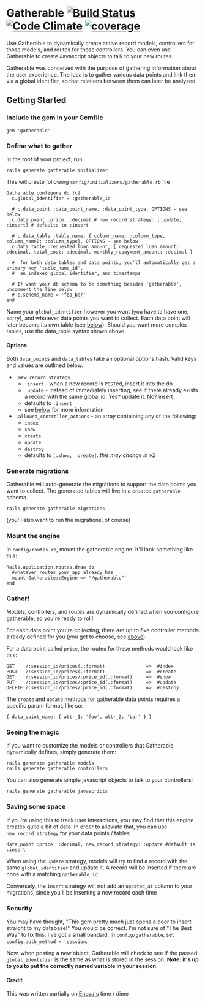 # Gatherable [![Build Status](https://travis-ci.org/schepedw/gatherable.svg)](https://travis-ci.org/schepedw/gatherable) [![Code Climate](https://codeclimate.com/github/schepedw/gatherable/badges/gpa.svg)](https://codeclimate.com/github/schepedw/gatherable) [![coverage ](https://codeclimate.com/github/schepedw/gatherable/badges/coverage.svg)](https://codeclimate.com/github/schepedw/gatherable)


Use Gatherable to dynamically create active record
models, controllers for those models, and routes for those controllers.
You can even use Gatherable to create Javascript objects to talk to your
new routes.

Gatherable was conceived with the purpose of gathering information about
the user experience. The idea is to gather various data points and link them
via a global identifier, so that relations between them can later be
analyzed

## Getting Started

### Include the gem in your Gemfile

`gem 'gatherable'`

### Define  what to gather

In the root of your project, run

`rails generate gatherable initializer`

This will create following `config/initializers/gatherable.rb` file

```
Gatherable.configure do |c|
  c.global_identifier = :gatherable_id

  # c.data_point :data_point_name, :data_point_type, OPTIONS - see below
  c.data_point :price, :decimal # new_record_strategy: [:update, :insert] # defaults to :insert

  # c.data_table :table_name, { column_name: :column_type, column_name2: :column_type}, OPTIONS - see below
  c.data_table :requested_loan_amount, { requested_loan_amount: :decimal, total_cost: :decimal, monthly_repayment_amount: :decimal }

  #  for both data tables and data points, you'll automatically get a primary key 'table_name_id',
  #  an indexed global identifier, and timestamps

  # If want your db schema to be something besides 'gatherable', uncomment the line below
  # c.schema_name = 'foo_bar'
end
```

Name your `global_identifier` however you want (you have ta have
one, sorry), and whatever data points you want to collect. Each data
point will later become its own table (see [below](#generate-migrations)).
Should you want more complex tables, use the data_table syntax shown above.

#### Options
Both `data_point`s and `data_table`s take an optional options hash.
Valid keys and values are outlined below.

* `:new_record_strategy`
  * `:insert` - when a new record is `POST`ed, insert it into the db
  * `:update` - instead of immediately inserting, see if there already
    exists a record with the same global id. Yes? update it. No? insert
  * defaults to `:insert`
  * see [below](#saving-some-space) for more information
* `:allowed_controller_actions` - an array containing any of the following:
  * `index`
  * `show`
  * `create`
  * `update`
  * `destroy`
  * defaults to `[:show, :create]`. _this may change in v2_

### Generate migrations
Gatherable will auto-generate the migrations to support the data points
you want to collect. The generated tables will live in a created
`gatherable` schema.

`rails generate gatherable migrations`

(you'll also want to run the migrations, of course)

### Mount the engine
In `config/routes.rb`, mount the gatherable engine. It'll look something
like this:

```
Rails.application.routes.draw do
  #whatever routes your app already has
  mount Gatherable::Engine => "/gatherable"`
end
```

### Gather!

Models, controllers, and routes are dynamically defined when you configure
gatherable, so you're ready to roll!

For each data point you're collecting, there are up to five controller
methods already defined for you (you get to choose, see [above](#options)).

For a data point called `price`, the routes for these methods would look
like this:

```
GET    /:session_id/prices(.:format)               =>  #index
POST   /:session_id/prices(.:format)               =>  #create
GET    /:session_id/prices/:price_id(.:format)     =>  #show
PUT    /:session_id/prices/:price_id(.:format)     =>  #update
DELETE /:session_id/prices/:price_id(.:format)     =>  #destroy
```

The `create` and `update` methods for gatherable data points requires a
specific param format, like so:

```
{ data_point_name: { attr_1: 'foo', attr_2: 'bar' } }
```

### Seeing the magic

If you want to customize the models or controllers that Gatherable
dynamically defines, simply generate them:

```
rails generate gatherable models
rails generate gatherable controllers
```

You can also generate simple javascript objects to talk to your
controllers:

```
rails generate gatherable javascripts
```

### Saving some space
If you're using this to track user interactions, you may find that this
engine creates quite a bit of data. In order to alleviate that, you can
use `new_record_strategy` for your data points / tables

`data_point :price, :decimal, new_record_strategy: :update #default is
:insert`

When using the `update` strategy, models will try to find a record with
the same `global_identifier` and update it. A record will be inserted if
there are none with a matching `gatherable_id`

Conversely, the `insert` strategy will not add an `updated_at` column to
your migrations, since you'll be inserting a new record each time

### Security

You may have thought, "This gem pretty much just opens a door to insert
straight to my database!" You would be correct. I'm not sure of
"The Best Way" to fix this. I've got a small bandaid. In
`config/gatherable`, set `config.auth_method = :session`.

Now, when posting a new object, Gatherable will check to see if the
passed `global_identifier` is the same as what is stored in the session.
**Note: it's up to you to put the correctly named variable in your
session**

#### Credit
This was written partially on [Enova's](http://www.enova.com/) time /
dime

